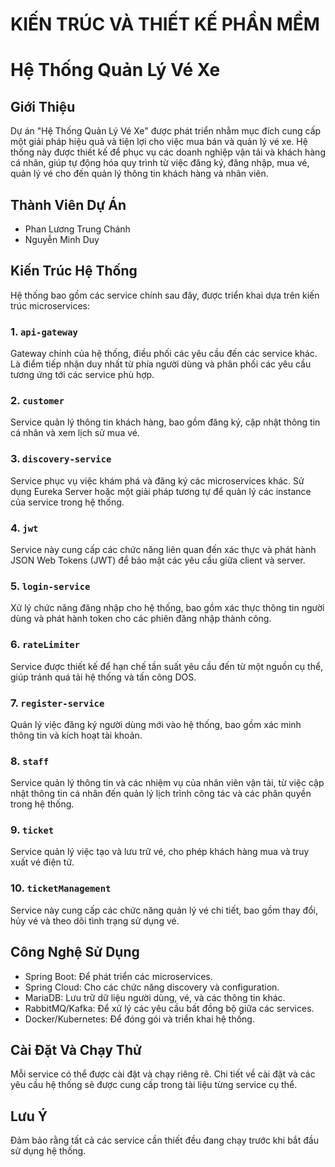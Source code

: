# KIẾN TRÚC VÀ THIẾT KẾ PHẦN MỀM
# Hệ Thống Quản Lý Vé Xe

## Giới Thiệu
Dự án "Hệ Thống Quản Lý Vé Xe" được phát triển nhằm mục đích cung cấp một giải pháp hiệu quả và tiện lợi cho việc mua bán và quản lý vé xe. Hệ thống này được thiết kế để phục vụ các doanh nghiệp vận tải và khách hàng cá nhân, giúp tự động hóa quy trình từ việc đăng ký, đăng nhập, mua vé, quản lý vé cho đến quản lý thông tin khách hàng và nhân viên.

## Thành Viên Dự Án
- Phan Lương Trung Chánh
- Nguyễn Minh Duy

## Kiến Trúc Hệ Thống
Hệ thống bao gồm các service chính sau đây, được triển khai dựa trên kiến trúc microservices:

### 1. `api-gateway`
Gateway chính của hệ thống, điều phối các yêu cầu đến các service khác. Là điểm tiếp nhận duy nhất từ phía người dùng và phân phối các yêu cầu tương ứng tới các service phù hợp.

### 2. `customer`
Service quản lý thông tin khách hàng, bao gồm đăng ký, cập nhật thông tin cá nhân và xem lịch sử mua vé.

### 3. `discovery-service`
Service phục vụ việc khám phá và đăng ký các microservices khác. Sử dụng Eureka Server hoặc một giải pháp tương tự để quản lý các instance của service trong hệ thống.

### 4. `jwt`
Service này cung cấp các chức năng liên quan đến xác thực và phát hành JSON Web Tokens (JWT) để bảo mật các yêu cầu giữa client và server.

### 5. `login-service`
Xử lý chức năng đăng nhập cho hệ thống, bao gồm xác thực thông tin người dùng và phát hành token cho các phiên đăng nhập thành công.

### 6. `rateLimiter`
Service được thiết kế để hạn chế tần suất yêu cầu đến từ một nguồn cụ thể, giúp tránh quá tải hệ thống và tấn công DOS.

### 7. `register-service`
Quản lý việc đăng ký người dùng mới vào hệ thống, bao gồm xác minh thông tin và kích hoạt tài khoản.

### 8. `staff`
Service quản lý thông tin và các nhiệm vụ của nhân viên vận tải, từ việc cập nhật thông tin cá nhân đến quản lý lịch trình công tác và các phân quyền trong hệ thống.

### 9. `ticket`
Service quản lý việc tạo và lưu trữ vé, cho phép khách hàng mua và truy xuất vé điện tử.

### 10. `ticketManagement`
Service này cung cấp các chức năng quản lý vé chi tiết, bao gồm thay đổi, hủy vé và theo dõi tình trạng sử dụng vé.

## Công Nghệ Sử Dụng
- Spring Boot: Để phát triển các microservices.
- Spring Cloud: Cho các chức năng discovery và configuration.
- MariaDB: Lưu trữ dữ liệu người dùng, vé, và các thông tin khác.
- RabbitMQ/Kafka: Để xử lý các yêu cầu bất đồng bộ giữa các services.
- Docker/Kubernetes: Để đóng gói và triển khai hệ thống.

## Cài Đặt Và Chạy Thử
Mỗi service có thể được cài đặt và chạy riêng rẽ. Chi tiết về cài đặt và các yêu cầu hệ thống sẽ được cung cấp trong tài liệu từng service cụ thể.

## Lưu Ý
Đảm bảo rằng tất cả các service cần thiết đều đang chạy trước khi bắt đầu sử dụng hệ thống.
